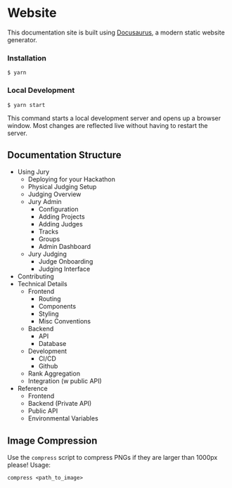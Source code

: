 # Website

This documentation site is built using [Docusaurus](https://docusaurus.io/), a modern static website generator.

### Installation

```
$ yarn
```

### Local Development

```
$ yarn start
```

This command starts a local development server and opens up a browser window. Most changes are reflected live without having to restart the server.

## Documentation Structure

- Using Jury
    - Deploying for your Hackathon
    - Physical Judging Setup
    - Judging Overview
    - Jury Admin
        - Configuration
        - Adding Projects
        - Adding Judges
        - Tracks
        - Groups
        - Admin Dashboard
    - Jury Judging
        - Judge Onboarding
        - Judging Interface
- Contributing
- Technical Details
    - Frontend
        - Routing
        - Components
        - Styling
        - Misc Conventions
    - Backend
        - API
        - Database
    - Development
        - CI/CD
        - Github
    - Rank Aggregation
    - Integration (w public API)
- Reference
    - Frontend
    - Backend (Private API)
    - Public API
    - Environmental Variables

## Image Compression

Use the `compress` script to compress PNGs if they are larger than 1000px please! Usage:

```
compress <path_to_image>
```
